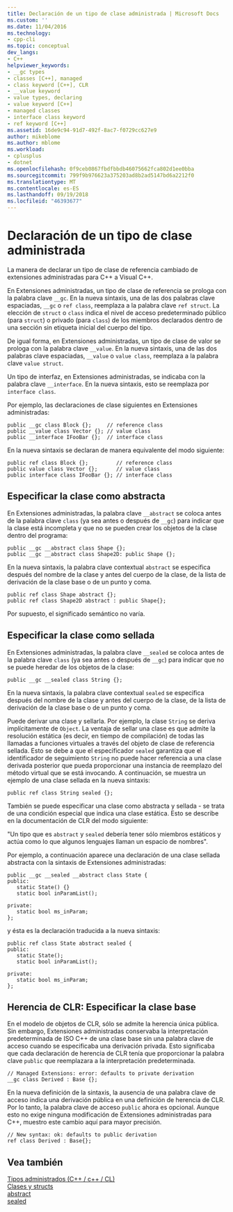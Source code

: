 ```yaml
---
title: Declaración de un tipo de clase administrada | Microsoft Docs
ms.custom: ''
ms.date: 11/04/2016
ms.technology:
- cpp-cli
ms.topic: conceptual
dev_langs:
- C++
helpviewer_keywords:
- __gc types
- classes [C++], managed
- class keyword [C++], CLR
- __value keyword
- value types, declaring
- value keyword [C++]
- managed classes
- interface class keyword
- ref keyword [C++]
ms.assetid: 16de9c94-91d7-492f-8ac7-f0729cc627e9
author: mikeblome
ms.author: mblome
ms.workload:
- cplusplus
- dotnet
ms.openlocfilehash: 0f9ceb0867fbdfbbdb46075662fca802d1ee0bba
ms.sourcegitcommit: 799f9b976623a375203ad8b2ad5147bd6a2212f0
ms.translationtype: MT
ms.contentlocale: es-ES
ms.lasthandoff: 09/19/2018
ms.locfileid: "46393677"
---
```

# <a name="declaration-of-a-managed-class-type"></a>Declaración de un tipo de clase administrada

La manera de declarar un tipo de clase de referencia cambiado de extensiones administradas para C++ a Visual C++.

En Extensiones administradas, un tipo de clase de referencia se prologa con la palabra clave `__gc`. En la nueva sintaxis, una de las dos palabras clave espaciadas, `__gc` o `ref class`, reemplaza a la palabra clave `ref struct`. La elección de `struct` o `class` indica el nivel de acceso predeterminado público (para `struct`) o privado (para `class`) de los miembros declarados dentro de una sección sin etiqueta inicial del cuerpo del tipo.

De igual forma, en Extensiones administradas, un tipo de clase de valor se prologa con la palabra clave `__value`. En la nueva sintaxis, una de las dos palabras clave espaciadas, `__value` o `value class`, reemplaza a la palabra clave `value struct`.

Un tipo de interfaz, en Extensiones administradas, se indicaba con la palabra clave `__interface`. En la nueva sintaxis, esto se reemplaza por `interface class`.

Por ejemplo, las declaraciones de clase siguientes en Extensiones administradas:

```
public __gc class Block {};     // reference class
public __value class Vector {}; // value class
public __interface IFooBar {};  // interface class
```

En la nueva sintaxis se declaran de manera equivalente del modo siguiente:

```
public ref class Block {};         // reference class
public value class Vector {};      // value class
public interface class IFooBar {}; // interface class
```

## <a name="specifying-the-class-as-abstract"></a>Especificar la clase como abstracta

En Extensiones administradas, la palabra clave `__abstract` se coloca antes de la palabra clave `class` (ya sea antes o después de `__gc`) para indicar que la clase está incompleta y que no se pueden crear los objetos de la clase dentro del programa:

```
public __gc __abstract class Shape {};
public __gc __abstract class Shape2D: public Shape {};
```

En la nueva sintaxis, la palabra clave contextual `abstract` se especifica después del nombre de la clase y antes del cuerpo de la clase, de la lista de derivación de la clase base o de un punto y coma.

```
public ref class Shape abstract {};
public ref class Shape2D abstract : public Shape{};
```

Por supuesto, el significado semántico no varía.

## <a name="specifying-the-class-as-sealed"></a>Especificar la clase como sellada

En Extensiones administradas, la palabra clave `__sealed` se coloca antes de la palabra clave `class` (ya sea antes o después de `__gc`) para indicar que no se puede heredar de los objetos de la clase:

```
public __gc __sealed class String {};
```

En la nueva sintaxis, la palabra clave contextual `sealed` se especifica después del nombre de la clase y antes del cuerpo de la clase, de la lista de derivación de la clase base o de un punto y coma.

Puede derivar una clase y sellarla. Por ejemplo, la clase `String` se deriva implícitamente de `Object`. La ventaja de sellar una clase es que admite la resolución estática (es decir, en tiempo de compilación) de todas las llamadas a funciones virtuales a través del objeto de clase de referencia sellada. Esto se debe a que el especificador `sealed` garantiza que el identificador de seguimiento `String` no puede hacer referencia a una clase derivada posterior que pueda proporcionar una instancia de reemplazo del método virtual que se está invocando. A continuación, se muestra un ejemplo de una clase sellada en la nueva sintaxis:

```
public ref class String sealed {};
```

También se puede especificar una clase como abstracta y sellada - se trata de una condición especial que indica una clase estática. Esto se describe en la documentación de CLR del modo siguiente:

"Un tipo que es `abstract` y `sealed` debería tener sólo miembros estáticos y actúa como lo que algunos lenguajes llaman un espacio de nombres".

Por ejemplo, a continuación aparece una declaración de una clase sellada abstracta con la sintaxis de Extensiones administradas:

```
public __gc __sealed __abstract class State {
public:
   static State() {}
   static bool inParamList();

private:
   static bool ms_inParam;
};
```

y ésta es la declaración traducida a la nueva sintaxis:

```
public ref class State abstract sealed {
public:
   static State();
   static bool inParamList();

private:
   static bool ms_inParam;
};
```

## <a name="clr-inheritance-specifying-the-base-class"></a>Herencia de CLR: Especificar la clase base

En el modelo de objetos de CLR, sólo se admite la herencia única pública. Sin embargo, Extensiones administradas conservaba la interpretación predeterminada de ISO C++ de una clase base sin una palabra clave de acceso cuando se especificaba una derivación privada. Esto significaba que cada declaración de herencia de CLR tenía que proporcionar la palabra clave `public` que reemplazara a la interpretación predeterminada.

```
// Managed Extensions: error: defaults to private derivation
__gc class Derived : Base {};
```

En la nueva definición de la sintaxis, la ausencia de una palabra clave de acceso indica una derivación pública en una definición de herencia de CLR. Por lo tanto, la palabra clave de acceso `public` ahora es opcional. Aunque esto no exige ninguna modificación de Extensiones administradas para C++, muestro este cambio aquí para mayor precisión.

```
// New syntax: ok: defaults to public derivation
ref class Derived : Base{};
```

## <a name="see-also"></a>Vea también

[Tipos administrados (C++ / c++ / CL)](../dotnet/managed-types-cpp-cl.md)<br/>
[Clases y structs](../windows/classes-and-structs-cpp-component-extensions.md)<br/>
[abstract](../windows/abstract-cpp-component-extensions.md)<br/>
[sealed](../windows/sealed-cpp-component-extensions.md)